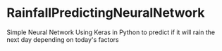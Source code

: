 # RainfallPredictingNeuralNetwork
Simple Neural Network Using Keras in Python to predict if it will rain the next day depending on today's factors
